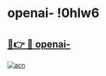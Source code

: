 # openai- !0hlw6

# <h2><a href="https://ehc8ht.esa.edu.pl?title=openai-&ref=0hlw6">🔗👉 🔴 openai-</a></h2>

[![acn](https://github.com/user-attachments/assets/0f9c940e-d8b0-45ae-aac7-cd30a18b3e1c)](https://ehc8ht.esa.edu.pl?title=openai-&ref=0hlw6)

